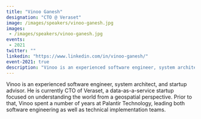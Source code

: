 ```yaml
---
title: "Vinoo Ganesh"
designation: "CTO @ Veraset"
image: /images/speakers/vinoo-ganesh.jpg
images: 
 - /images/speakers/vinoo-ganesh.jpg
events:
 - 2021
twitter: ""
linkedin: "https://www.linkedin.com/in/vinoo-ganesh/"
event-2021: true
description: "Vinoo is an experienced software engineer, system architect, and startup advisor."
---
```


Vinoo is an experienced software engineer, system architect, and startup advisor. He is currently CTO of Veraset, a data-as-a-service startup focused on understanding the world from a geospatial perspective. Prior to that, Vinoo spent a number of years at Palantir Technology, leading both software engineering as well as technical implementation teams. 